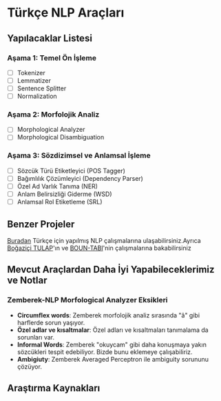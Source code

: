 # Türkçe NLP Araçları

## Yapılacaklar Listesi
### Aşama 1: Temel Ön İşleme
- [ ] Tokenizer
- [ ] Lemmatizer
- [ ] Sentence Splitter
- [ ] Normalization

### Aşama 2: Morfolojik Analiz
- [ ] Morphological Analyzer
- [ ] Morphological Disambiguation

### Aşama 3: Sözdizimsel ve Anlamsal İşleme
- [ ] Sözcük Türü Etiketleyici (POS Tagger)
- [ ] Bağımlılık Çözümleyici (Dependency Parser)
- [ ] Özel Ad Varlık Tanıma (NER)
- [ ] Anlam Belirsizliği Giderme (WSD)
- [ ] Anlamsal Rol Etiketleme (SRL)

## Benzer Projeler
[Buradan](https://github.com/agmmnn/turkish-nlp-resources) Türkçe için yapılmış NLP çalışmalarına ulaşabilirsiniz.Ayrıca [Boğaziçi TULAP](https://tulap.cmpe.boun.edu.tr/home?spc.page=2)'ın ve [BOUN-TABI](https://tulap.cmpe.boun.edu.tr/home?spc.page=2)'nin çalışmalarına bakabilirsiniz

## Mevcut Araçlardan Daha İyi Yapabileceklerimiz ve Notlar
### Zemberek-NLP Morfological Analyzer Eksikleri
- **Circumflex words**: Zemberek morfolojik analiz sırasında "â" gibi harflerde sorun yaşıyor.
- **Özel adlar ve kısaltmalar**: Özel adları ve kısaltmaları tanımalama da sorunları var.
- **Informal Words**: Zemberek "okuycam" gibi daha konuşmaya yakın sözcükleri tespit edebiliyor. Bizde bunu eklemeye çalışabiliriz.
- **Ambigiuty**: Zemberek Averaged Perceptron ile ambiguity sorununu çözüyor.

## Araştırma Kaynakları
